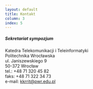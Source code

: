 ```yaml
---
layout: default
title: Kontakt
column: 3
index: 5
---
```


##### Sekretariat sympozjum

Katedra Telekomunikacji i Teleinformatyki<br>
Politechnika Wrocławska<br>
ul. Janiszewskiego 9<br>
50-372 Wrocław<br>
tel.: +48 71 320 45 82<br>
faks: +48 71 322 34 73<br>
e-mail: [kkrrit@pwr.edu.pl](mailto:kkrrit@pwr.edu.pl)
